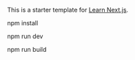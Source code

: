 This is a starter template for [Learn Next.js](https://nextjs.org/learn).

npm install

npm run dev

npm run build
